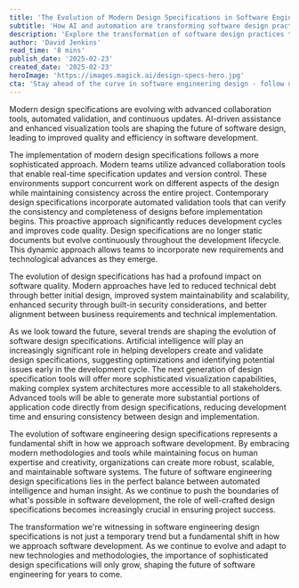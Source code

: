 ```yaml
---
title: 'The Evolution of Modern Design Specifications in Software Engineering'
subtitle: 'How AI and automation are transforming software design practices'
description: 'Explore the transformation of software design practices through AI and automation, focusing on advanced collaboration tools, automated validation, and continuous evolution of design specifications. Learn how these changes improve software quality and efficiency.'
author: 'David Jenkins'
read_time: '8 mins'
publish_date: '2025-02-23'
created_date: '2025-02-23'
heroImage: 'https://images.magick.ai/design-specs-hero.jpg'
cta: 'Stay ahead of the curve in software engineering design - follow us on LinkedIn for the latest insights and developments in modern design specifications!'
---
```


Modern design specifications are evolving with advanced collaboration tools, automated validation, and continuous updates. AI-driven assistance and enhanced visualization tools are shaping the future of software design, leading to improved quality and efficiency in software development.

The implementation of modern design specifications follows a more sophisticated approach. Modern teams utilize advanced collaboration tools that enable real-time specification updates and version control. These environments support concurrent work on different aspects of the design while maintaining consistency across the entire project. Contemporary design specifications incorporate automated validation tools that can verify the consistency and completeness of designs before implementation begins. This proactive approach significantly reduces development cycles and improves code quality. Design specifications are no longer static documents but evolve continuously throughout the development lifecycle. This dynamic approach allows teams to incorporate new requirements and technological advances as they emerge.

The evolution of design specifications has had a profound impact on software quality. Modern approaches have led to reduced technical debt through better initial design, improved system maintainability and scalability, enhanced security through built-in security considerations, and better alignment between business requirements and technical implementation.

As we look toward the future, several trends are shaping the evolution of software design specifications. Artificial intelligence will play an increasingly significant role in helping developers create and validate design specifications, suggesting optimizations and identifying potential issues early in the development cycle. The next generation of design specification tools will offer more sophisticated visualization capabilities, making complex system architectures more accessible to all stakeholders. Advanced tools will be able to generate more substantial portions of application code directly from design specifications, reducing development time and ensuring consistency between design and implementation.

The evolution of software engineering design specifications represents a fundamental shift in how we approach software development. By embracing modern methodologies and tools while maintaining focus on human expertise and creativity, organizations can create more robust, scalable, and maintainable software systems. The future of software engineering design specifications lies in the perfect balance between automated intelligence and human insight. As we continue to push the boundaries of what's possible in software development, the role of well-crafted design specifications becomes increasingly crucial in ensuring project success.

The transformation we're witnessing in software engineering design specifications is not just a temporary trend but a fundamental shift in how we approach software development. As we continue to evolve and adapt to new technologies and methodologies, the importance of sophisticated design specifications will only grow, shaping the future of software engineering for years to come.
